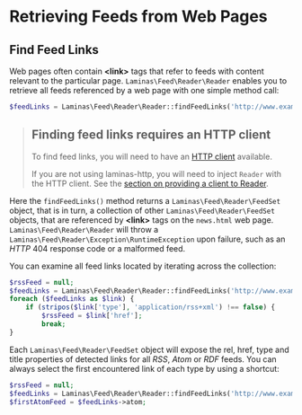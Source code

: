 # Retrieving Feeds from Web Pages

## Find Feed Links

Web pages often contain **&lt;link&gt;** tags that refer to feeds with content relevant to the
particular page. `Laminas\Feed\Reader\Reader` enables you to retrieve all feeds referenced by a web
page with one simple method call:

```php
$feedLinks = Laminas\Feed\Reader\Reader::findFeedLinks('http://www.example.com/news.html');
```

> ## Finding feed links requires an HTTP client
>
> To find feed links, you will need to have an [HTTP client](laminas.feed.http-clients)
> available. 
>
> If you are not using laminas-http, you will need to inject `Reader` with the HTTP
> client. See the [section on providing a client to Reader](laminas.feed.http-clients#providing-a-client-to-reader).

Here the `findFeedLinks()` method returns a `Laminas\Feed\Reader\FeedSet` object, that is in turn, a
collection of other `Laminas\Feed\Reader\FeedSet` objects, that are referenced by **&lt;link&gt;** tags
on the `news.html` web page. `Laminas\Feed\Reader\Reader` will throw a
`Laminas\Feed\Reader\Exception\RuntimeException` upon failure, such as an *HTTP* 404 response code or a
malformed feed.

You can examine all feed links located by iterating across the collection:

```php
$rssFeed = null;
$feedLinks = Laminas\Feed\Reader\Reader::findFeedLinks('http://www.example.com/news.html');
foreach ($feedLinks as $link) {
    if (stripos($link['type'], 'application/rss+xml') !== false) {
        $rssFeed = $link['href'];
        break;
}
```

Each `Laminas\Feed\Reader\FeedSet` object will expose the rel, href, type and title properties of
detected links for all *RSS*, *Atom* or *RDF* feeds. You can always select the first encountered
link of each type by using a shortcut:

```php
$rssFeed = null;
$feedLinks = Laminas\Feed\Reader\Reader::findFeedLinks('http://www.example.com/news.html');
$firstAtomFeed = $feedLinks->atom;
```
